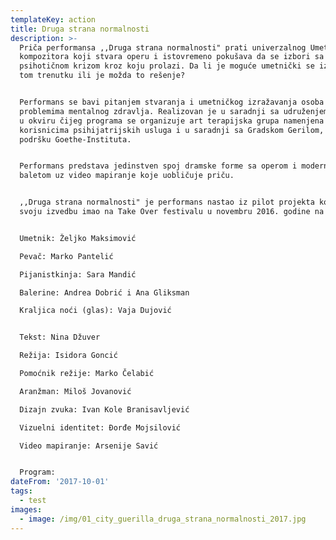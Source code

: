 ```yaml
---
templateKey: action
title: Druga strana normalnosti
description: >-
  Priča performansa ,,Druga strana normalnosti" prati univerzalnog Umetnika,
  kompozitora koji stvara operu i istovremeno pokušava da se izbori sa
  psihotičnom krizom kroz koju prolazi. Da li je moguće umetnički se izraziti u
  tom trenutku ili je možda to rešenje?


  Performans se bavi pitanjem stvaranja i umetničkog izražavanja osoba sa
  problemima mentalnog zdravlja. Realizovan je u saradnji sa udruženjem Prostor
  u okviru čijeg programa se organizuje art terapijska grupa namenjena
  korisnicima psihijatrijskih usluga i u saradnji sa Gradskom Gerilom, uz
  podršku Goethe-Instituta.


  Performans predstava jedinstven spoj dramske forme sa operom i modernim
  baletom uz video mapiranje koje uobličuje priču.


  ,,Druga strana normalnosti" je performans nastao iz pilot projekta koji je
  svoju izvedbu imao na Take Over festivalu u novembru 2016. godine na Kolarcu.


  Umetnik: Željko Maksimović

  Pevač: Marko Pantelić

  Pijanistkinja: Sara Mandić

  Balerine: Andrea Dobrić i Ana Gliksman

  Kraljica noći (glas): Vaja Dujović


  Tekst: Nina Džuver

  Režija: Isidora Goncić

  Pomoćnik režije: Marko Čelabić

  Aranžman: Miloš Jovanović

  Dizajn zvuka: Ivan Kole Branisavljević

  Vizuelni identitet: Đorđe Mojsilović

  Video mapiranje: Arsenije Savić


  Program:
dateFrom: '2017-10-01'
tags:
  - test
images:
  - image: /img/01_city_guerilla_druga_strana_normalnosti_2017.jpg
---
```


